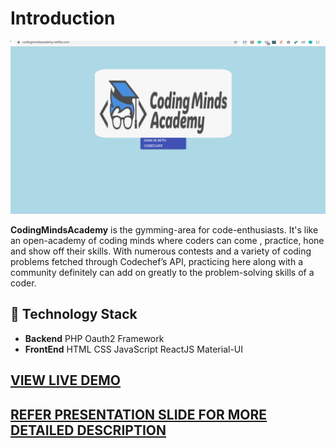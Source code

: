 # Introduction

![](https://github.com/Manvityagi/CodingMindsAcademy/raw/master/images/Landing.png)

**CodingMindsAcademy** is the gymming-area for code-enthusiasts. It's like an open-academy of coding minds where coders can come , practice, hone and show off their skills. With numerous contests and a variety of coding problems fetched through Codechef’s API, practicing here along with a community definitely can add on greatly to the problem-solving skills of a coder.

## 🚧 Technology Stack

- **Backend**
  PHP
  Oauth2 Framework
- **FrontEnd**
  HTML
  CSS
  JavaScript
  ReactJS
  Material-UI

## [VIEW LIVE DEMO](https://codingmindsacademy.netlify.com/)

## [REFER PRESENTATION SLIDE FOR MORE DETAILED DESCRIPTION](https://docs.google.com/presentation/d/1b4ofMzKDZ9IWYtFAYaVS_rI0eWPATnIjMTRPZhwhWPw/edit?usp=sharing)

